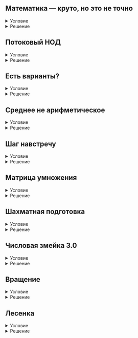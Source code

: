 ## Математика — круто, но это не точно

<details>
  <summary>Условие</summary>
  Давайте вспомним начало нашего задачника, когда всё было просто: мы не использовали ни циклы, ни коллекции, ни объектно-ориентированное программирование. Перед нами были только входные данные и требовалось предоставить результат.

  Напишите программу, которая вычисляет значение функции:
  ![image](https://github.com/user-attachments/assets/5adbbbbf-c7d7-45af-bcf7-8326d1296611)

  ### Формат ввода
  Вводится действительное число x
  
  ### Формат вывода
  Одно число — значение функции в заданной точке.



</details>

<details>
  <summary>Решение</summary>

  ```python
  import math

  x = float(input())
  
  func = (math.log(math.pow(x, 3 / 16), 32) + math.pow(x, math.cos((math.pi * x) / (2 * math.e)))
          - math.pow(math.sin(x / math.pi), 2))

print(func)
  ```

</details>

## Потоковый НОД

<details>
  <summary>Условие</summary>
  Напишите программу, находящую наибольшие общие делители для всех переданных в стандартный поток последовательностей чисел.

  ### Формат ввода
  Вводятся строки чисел, разделённых пробелами.
  
  ### Формат вывода
  Последовательность чисел — наибольшие общие делители всех последовательностей.


</details>

<details>
  <summary>Решение</summary>

  ```python
  import math
  from sys import stdin
  
  gcd_list = list()
  
  for line in stdin:
      gcd_list.append(math.gcd(*[int(data) for data in line.rstrip("\n").split(" ")]))
  
  [print(data) for data in gcd_list]
  ```

</details>

## Есть варианты?

<details>
  <summary>Условие</summary>
  Вася пришёл на образовательный семинар и обнаружил, что зрителей на мероприятии — N, а количество мест — M. 
  Помогите Васе определить вероятность того, что он попадёт на семинар.
  
  ### Формат ввода
  Два числа N и M.
  
  ### Формат вывода
  Два числа — количество вариантов, в которых Вася попадает на семинар и количество всех вариантов групп на семинаре.
  
  ### Примечание
  В первом примере обозначим участников числами 1, 2, 3, 4. Предположим, что 1 — это Вася.
  
  Тогда все вариации участников выглядят так:
  
  - 1 2
  - 1 3
  - 1 4
  - 2 3
  - 2 4
  - 3 4
  
  А благополучными из них для Васи являются только 3:
  
  - 1 2
  - 1 3
  - 1 4
    
</details>

<details>
  <summary>Решение</summary>

  ```python
  import math

  line = input().split(" ")
  number_of_viewers, number_of_seats = int(line[0]), int(line[1])
  
  print(math.comb(number_of_viewers - 1, number_of_seats - 1), math.comb(number_of_viewers, number_of_seats))
  ```

</details>

## Среднее не арифметическое

<details>
  <summary>Условие</summary>
  Средним геометрическим нескольких положительных вещественных чисел называют такое число, которым можно заменить каждое из этих чисел так, чтобы их произведение не изменилось.

  Формула среднего геометрического для n чисел выглядит так:
  ![image](https://github.com/user-attachments/assets/ca122e04-9007-46f2-96b9-67ed02f1cffc)

  ### Формат ввода
  Вводится последовательность рациональных чисел, разделённых пробелами.
  
  ### Формат вывода
  Одно число — среднее геометрическое переданных чисел.

</details>

<details>
  <summary>Решение</summary>

  ```python
  import math

  line = input().split(" ")
  
  len_numbers = len(line)
  
  multiply = math.prod(float(data) for data in line)
  
  print(math.pow(multiply, 1 / len_numbers))
  ```

</details>

## Шаг навстречу

<details>
  <summary>Условие</summary>
  Два выдуманных человечка Дека и Поля, пользуются каждый своей системой координат. Деке нравится представлять себя в декартовом пространстве, а Поле — в полярном.

  Напишите программу, определяющую кратчайшее расстояние, которое нужно пройти Деке и Поле, чтобы встретиться.
  
  ### Формат ввода
  В первой строке записаны координаты Деки: два рациональных числа — x и y 
  Во второй строке записаны координаты Поли: два рациональных числа — ρ и ϕ
  
  ### Формат вывода
  Одно число — расстояние между Декой и Полей.
  
  ### Примечание
  Дека и Поля живут на одной плоскости с общим центром. 
  ϕ — измеряется в радианах.


</details>

<details>
  <summary>Решение</summary>

  ```python
  import math

  deka = [float(data) for data in input().split(" ")]
  poli = [float(data) for data in input().split(" ")]
  
  poli_x = poli[0] * math.cos(poli[1])
  poli_y = poli[0] * math.sin(poli[1])
  
  poli = [poli_x, poli_y]
  
  
  distance = math.dist(deka, poli)
  
  print(distance)
  ```

</details>

## Матрица умножения

<details>
  <summary>Условие</summary>
  Напишите функцию multiplication_matrix, которая принимает размер матрицы (N) и возвращает массив описывающий таблицу умножения N на N.
  
  ### Примечание
  Ваше решение должно содержать только функции. 
  В решении не должно быть вызовов требуемых функций.


</details>

<details>
  <summary>Решение</summary>

  ```python
  import numpy as np


  def multiplication_matrix(table_size):
      table = list()
      for i in range(table_size):
          temp = list()
          for j in range(table_size):
              if i == 0:
                  temp.append(j + 1)
              elif j == 0:
                  temp.append(i + 1)
              else:
                  temp.append((i + 1) * (j + 1))
          table.append(temp)
      return np.array(table)
  ```

</details>

## Шахматная подготовка

<details>
  <summary>Условие</summary>
  Представьте, что вы пишете компьютерную игру «Шахматы». Вам надо смоделировать шахматную доску, которая представляет собой матрицу. Чёрная клетка представляется нулём, а белая — единицей. Если смотреть на доску сверху, то левая верхняя клетка — белая.

  Напишите функцию make_board, которая принимает размер шахматной доски, и возвращает матрицу, моделирующую заданную доску.
  
  Установите тип элементов матрицы int8.
  
  ### Примечание
  Ваше решение должно содержать только функции. 
  В решении не должно быть вызовов требуемых функций.


</details>

<details>
  <summary>Решение</summary>

  ```python
  import numpy as np


  def make_board(board_size):
      table = np.ones((board_size, board_size), dtype="int8")
      for i in range(board_size):
          for j in range(board_size):
              if i % 2 == 0:
                  if j % 2 == 1:
                      table[i][j] = 0
              else:
                  if j % 2 == 0:
                      table[i][j] = 0
      return table
  ```

</details>

## Числовая змейка 3.0

<details>
  <summary>Условие</summary>
  Когда-то вы помогали детсадовцам с различными змейками. Давайте реализуем её на основе массивов.

  Напишите функцию snake, которая принимает ширину (M) и высоту (N) змейки, а также именованный параметр direction.
  
  Параметр direction могут принимать значения:
  
  - H — горизонтальная змейка, используется по умолчанию;
  - V — вертикальная змейка.
  
  Функция должна вернуть матрицу, представляющую змейку, с ячейками типа int16.
  
  ### Примечание
  Ваше решение должно содержать только функции. 
  В решении не должно быть вызовов требуемых функций.


</details>

<details>
  <summary>Решение</summary>

  ```python
  import numpy as np


  def snake(width, height, direction='H'):
      list_of_lists = list()
      count = 1
      if direction == 'H':
          temp = width
          width = height
          height = temp
      for i in range(width):
          temp_list = list()
          for j in range(height):
              temp_list.append(count)
              count += 1
          if i % 2 == 1:
              list_of_lists.append(temp_list[::-1])
          else:
              list_of_lists.append(temp_list)
      if direction == 'H':
          return np.array(list_of_lists, dtype='int16')
      else:
          return np.flip(np.rot90(np.array(list_of_lists, dtype='int16'), -1), -1)
  ```

</details>

## Вращение

<details>
  <summary>Условие</summary>
  Напишите функцию rotate, принимающую двумерную матрицу и один из углов поворота: 90°, 180°, 270° и 360°.
  
  Функция должна вернуть новую матрицу соответствующую заданному повороту по часовой стрелке.
  
  ### Примечание
  Ваше решение должно содержать только функции. 
  В решении не должно быть вызовов требуемых функций.


</details>

<details>
  <summary>Решение</summary>

  ```python
  import numpy as np

  
  def rotate(array, angle):
      return np.rot90(array, -(angle // 90))
  ```

</details>

## Лесенка

<details>
  <summary>Условие</summary>
  Напишите функцию stairs, принимающую вектор и возвращающую матрицу, в которой каждая строка является копией вектора со смещением.

  ### Примечание
  Ваше решение должно содержать только функции. 
  В решении не должно быть вызовов требуемых функций.


</details>

<details>
  <summary>Решение</summary>

  ```python
  import numpy as np


  def stairs(array):
      needed_array = list(array)
      list_of_array = list()
      list_of_array.append(needed_array)
      length = len(array)
      for i in range(length - 1):
          temp_list = list()
          temp_list.append(list_of_array[i][-1])
          for data in list_of_array[i][0:length - 1]:
              temp_list.append(data)
          list_of_array.append(temp_list)
      return np.array(list_of_array)
  ```

</details>
